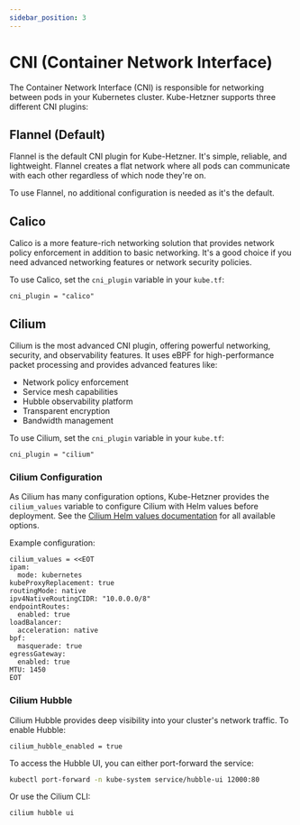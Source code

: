 ```yaml
---
sidebar_position: 3
---
```


# CNI (Container Network Interface)

The Container Network Interface (CNI) is responsible for networking between pods in your Kubernetes cluster. Kube-Hetzner supports three different CNI plugins:

## Flannel (Default)

Flannel is the default CNI plugin for Kube-Hetzner. It's simple, reliable, and lightweight. Flannel creates a flat network where all pods can communicate with each other regardless of which node they're on.

To use Flannel, no additional configuration is needed as it's the default.

## Calico

Calico is a more feature-rich networking solution that provides network policy enforcement in addition to basic networking. It's a good choice if you need advanced networking features or network security policies.

To use Calico, set the `cni_plugin` variable in your `kube.tf`:

```hcl
cni_plugin = "calico"
```

## Cilium

Cilium is the most advanced CNI plugin, offering powerful networking, security, and observability features. It uses eBPF for high-performance packet processing and provides advanced features like:

- Network policy enforcement
- Service mesh capabilities
- Hubble observability platform
- Transparent encryption
- Bandwidth management

To use Cilium, set the `cni_plugin` variable in your `kube.tf`:

```hcl
cni_plugin = "cilium"
```

### Cilium Configuration

As Cilium has many configuration options, Kube-Hetzner provides the `cilium_values` variable to configure Cilium with Helm values before deployment. See the [Cilium Helm values documentation](https://github.com/cilium/cilium/blob/master/install/kubernetes/cilium/values.yaml) for all available options.

Example configuration:

```hcl
cilium_values = <<EOT
ipam:
  mode: kubernetes
kubeProxyReplacement: true
routingMode: native
ipv4NativeRoutingCIDR: "10.0.0.0/8"
endpointRoutes:
  enabled: true
loadBalancer:
  acceleration: native
bpf:
  masquerade: true
egressGateway:
  enabled: true
MTU: 1450
EOT
```

### Cilium Hubble

Cilium Hubble provides deep visibility into your cluster's network traffic. To enable Hubble:

```hcl
cilium_hubble_enabled = true
```

To access the Hubble UI, you can either port-forward the service:

```bash
kubectl port-forward -n kube-system service/hubble-ui 12000:80
```

Or use the Cilium CLI:

```bash
cilium hubble ui
```
